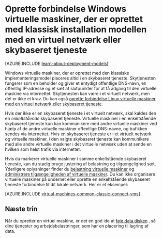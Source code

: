 <properties
    pageTitle="Oprette forbindelse Windows FOS i en skybaseret tjeneste | Microsoft Azure"
    description="Oprette forbindelse Windows virtuelle maskiner, der er oprettet med den klassiske implementeringsmodel til en Azure skybaseret tjeneste eller virtuelt netværk."
    services="virtual-machines-windows"
    documentationCenter=""
    authors="cynthn"
    manager="timlt"
    editor=""
    tags="azure-service-management"/>

<tags
    ms.service="virtual-machines-windows"
    ms.workload="infrastructure-services"
    ms.tgt_pltfrm="vm-windows"
    ms.devlang="na"
    ms.topic="article"
    ms.date="09/27/2016"
    ms.author="cynthn"/>

# <a name="connect-windows-virtual-machines-created-with-the-classic-deployment-model-with-a-virtual-network-or-cloud-service"></a>Oprette forbindelse Windows virtuelle maskiner, der er oprettet med klassisk installation modellen med en virtuel netværk eller skybaseret tjeneste

[AZURE.INCLUDE [learn-about-deployment-models](../../includes/learn-about-deployment-models-classic-include.md)]

Windows virtuelle maskiner, der er oprettet med den klassiske implementeringsmodel placeres altid i en skybaseret tjeneste. Skytjenesten fungerer som en beholder og giver et entydigt offentlige DNS-navn, en offentlig IP-adresse og et sæt af slutpunkter for at få adgang til den virtuelle maskine via internettet. Skytjenesten kan være i et virtuelt netværk, men det er ikke et krav. Du kan også [oprette forbindelse Linux virtuelle maskiner med en virtuel netværk eller skybaseret tjeneste](virtual-machines-linux-classic-connect-vms.md).

Hvis der ikke er en skybaseret tjeneste i et virtuelt netværk, skal kaldes den en *enkeltstående* skybaseret tjeneste. Virtuelle maskiner i en enkeltstående skybaseret tjeneste kun kan kommunikere med andre virtuelle maskiner ved hjælp af de andre virtuelle maskiner offentlige DNS-navne, og trafikken sendes via internettet. Hvis en skybaseret tjeneste er i et virtuelt netværk og virtuelle maskiner, i den valgte skybaseret tjeneste kan kommunikere med alle andre virtuelle maskiner i det virtuelle netværk uden at sende en hvilken som helst trafik via internettet.

Hvis du markerer virtuelle maskiner i samme enkeltstående skybaseret tjeneste, kan du stadig bruge justering af belastning og tilgængelighed sæt. Yderligere oplysninger finder du [belastning virtuelle maskiner](virtual-machines-windows-load-balance.md) og [administrere tilgængeligheden af virtuelle maskiner](virtual-machines-windows-manage-availability.md). Du kan ikke organisere virtuelle maskiner på undernet eller oprette en enkeltstående skybaseret tjeneste forbindelse til dit lokale netværk. Her er et eksempel:

[AZURE.INCLUDE [virtual-machines-common-classic-connect-vms](../../includes/virtual-machines-common-classic-connect-vms.md)]

## <a name="next-steps"></a>Næste trin

Når du opretter en virtuel maskine, er det en god ide at [føje data disken](virtual-machines-windows-classic-attach-disk.md) , så dine tjenester og arbejdsbelastninger, som har en placering til lagring af data. 